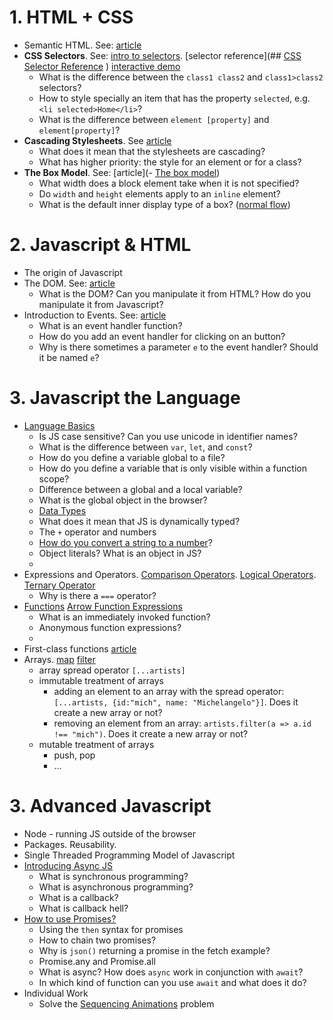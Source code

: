 # 1. HTML + CSS
- Semantic HTML. See: [article](https://www.freecodecamp.org/news/semantic-html5-elements/)
- **CSS Selectors**. See: [intro to selectors](https://developer.mozilla.org/en-US/docs/Learn/CSS/Building_blocks/Selectors). [selector reference](## [CSS Selector Reference](https://www.w3schools.com/cssref/css_selectors.php) ) [interactive demo](https://www.w3schools.com/cssref/trysel.php)
	- What is the difference between the `class1 class2` and `class1>class2` selectors?
	- How to style specially an item that has the property `selected`, e.g. `<li selected>Home</li>`?
	- What is the difference between `element [property]` and `element[property]`?
- **Cascading Stylesheets**. See [article](https://developer.mozilla.org/en-US/docs/Learn/CSS/Building_blocks/Cascade_and_inheritance)
	- What does it mean that the stylesheets are cascading? 
	- What has higher priority: the style for an element or for a class?
- **The Box Model**. See: [article](- [The box model](https://developer.mozilla.org/en-US/docs/Learn/CSS/Building_blocks/The_box_model))
	- What width does a block element take when it is not specified?
	- Do `width` and `height` elements apply to an `inline` element?
	- What is the default inner display type of a box? ([normal flow](https://developer.mozilla.org/en-US/docs/Learn/CSS/CSS_layout/Normal_Flow))

# 2. Javascript & HTML

- The origin of Javascript
- The DOM. See: [article](https://developer.mozilla.org/en-US/docs/Web/API/Document_Object_Model/Introduction)
	- What is the DOM? Can you manipulate it from HTML? How do you manipulate it from Javascript? 
- Introduction to Events. See: [article](https://developer.mozilla.org/en-US/docs/Learn/JavaScript/Building_blocks/Events)
	- What is an event handler function?
	- How do you add an event handler for clicking on an button?
	- Why is there sometimes a parameter `e` to the event handler? Should it be named `e`?

# 3. Javascript the Language
- [Language Basics](https://developer.mozilla.org/en-US/docs/Web/JavaScript/Guide/Grammar_and_types#basics)
	- Is JS case sensitive? Can you use unicode in identifier names?
	- What is the difference between `var`, `let`, and `const`?
	- How do you define a variable global to a file?
	- How do you define a variable that is only visible within a function scope? 
	- Difference between a global and a local variable?
	- What is the global object in the browser? 
	- [Data Types](https://developer.mozilla.org/en-US/docs/Web/JavaScript/Guide/Grammar_and_types#data_types)
	- What does it mean that JS is dynamically typed?
	- The `+` operator and numbers 
	- [How do you convert a string to a number](https://developer.mozilla.org/en-US/docs/Web/JavaScript/Guide/Grammar_and_types#converting_strings_to_numbers)?
	- Object literals? What is an object in JS?
	- 
- Expressions and Operators. [Comparison Operators](https://developer.mozilla.org/en-US/docs/Web/JavaScript/Guide/Expressions_and_operators#comparison_operators). [Logical Operators](https://developer.mozilla.org/en-US/docs/Web/JavaScript/Guide/Expressions_and_operators#logical_operators). [Ternary Operator](https://developer.mozilla.org/en-US/docs/Web/JavaScript/Guide/Expressions_and_operators#conditional_ternary_operator) 
	- Why is there a `===` operator? 
- [Functions](https://developer.mozilla.org/en-US/docs/Glossary/Function) [Arrow Function Expressions](https://developer.mozilla.org/en-US/docs/Web/JavaScript/Reference/Functions/Arrow_functions)
	- What is an immediately invoked function?
	- Anonymous function expressions?
	- 
- First-class functions [article](https://developer.mozilla.org/en-US/docs/Glossary/First-class_Function)
- Arrays. [map](https://developer.mozilla.org/en-US/docs/Web/JavaScript/Reference/Global_Objects/Array/map) [filter](https://developer.mozilla.org/en-US/docs/Web/JavaScript/Reference/Global_Objects/Array/filter) 
	- array spread operator `[...artists]`
	- immutable treatment of arrays
		- adding an element to an array with the spread operator: `[...artists, {id:"mich", name: "Michelangelo"}]`. Does it create a new array or not? 
		- removing an element from an array: `artists.filter(a => a.id !== "mich")`. Does it create a new array or not? 
	- mutable treatment of arrays
		- push, pop
		- ...
# 3. Advanced Javascript 
- Node - running JS outside of the browser
- Packages. Reusability. 
- Single Threaded Programming Model of Javascript 
- [Introducing Async JS](https://developer.mozilla.org/en-US/docs/Learn/JavaScript/Asynchronous/Introducing)
	- What is synchronous programming? 
	- What is asynchronous programming? 
	- What is a callback?
	- What is callback hell? 
- [How to use Promises?](https://developer.mozilla.org/en-US/docs/Learn/JavaScript/Asynchronous/Promises) 
	- Using the `then` syntax for promises
	- How to chain two promises? 
	- Why is `json()` returning a promise in the fetch example?
	- Promise.any and Promise.all
	- What is async? How does `async` work in conjunction with `await`?
	- In which kind of function can you use `await` and what does it do?
- Individual Work
	- Solve the [Sequencing Animations](https://developer.mozilla.org/en-US/docs/Learn/JavaScript/Asynchronous/Sequencing_animationshttps://developer.mozilla.org/en-US/docs/Learn/JavaScript/Asynchronous/Sequencing_animations) problem